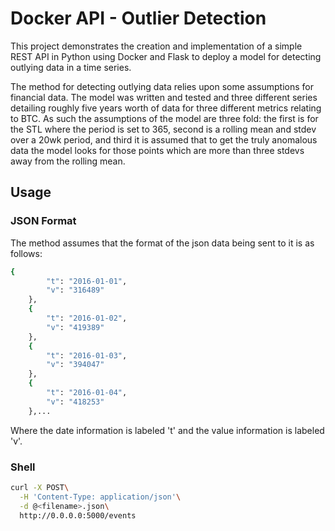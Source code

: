 # Docker API - Outlier Detection

This project demonstrates the creation and implementation of a simple REST API in Python using Docker and Flask to deploy a model for detecting outlying data in a time series.

The method for detecting outlying data relies upon some assumptions for financial data. The model was written and tested and three different series detailing roughly five years worth of data for three different metrics relating to BTC. As such the assumptions of the model are three fold:
the first is for the STL where the period is set to 365, second is a rolling mean and stdev over a 20wk period, and third it is assumed that to get the truly anomalous data the model looks for those points which are more than three stdevs away from the rolling mean.


## Usage

### JSON Format
The method assumes that the format of the json data being sent to it is as follows:

```bash
{
        "t": "2016-01-01",
        "v": "316489"
    },
    {
        "t": "2016-01-02",
        "v": "419389"
    },
    {
        "t": "2016-01-03",
        "v": "394047"
    },
    {
        "t": "2016-01-04",
        "v": "418253"
    },...
```
Where the date information is labeled 't' and the value information is labeled 'v'.

### Shell
```bash
curl -X POST\
  -H 'Content-Type: application/json'\
  -d @<filename>.json\
  http://0.0.0.0:5000/events 
```

